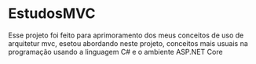 # EstudosMVC
Esse projeto foi feito para aprimoramento dos meus conceitos de uso de arquitetur mvc, esetou abordando neste projeto, conceitos mais usuais na programação usando a linguagem C# e o ambiente ASP.NET Core
